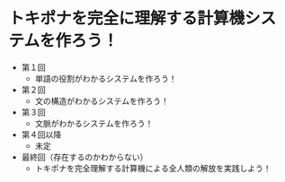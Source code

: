 # トキポナを完全に理解する計算機システムを作ろう！

- 第１回
  - 単語の役割がわかるシステムを作ろう！
- 第２回
  - 文の構造がわかるシステムを作ろう！
- 第３回
  - 文脈がわかるシステムを作ろう！
- 第４回以降
  - 未定
- 最終回（存在するのかわからない）
  - トキポナを完全理解する計算機による全人類の解放を実践しよう！

